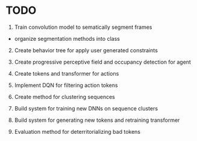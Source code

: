 

# TODO

1. Train convolution model to sematically segment frames
 - organize segmentation methods into class

2. Create behavior tree for apply user generated constraints

3. Create progressive perceptive field and occupancy detection for agent

4. Create tokens and transformer for actions

5. Implement DQN for filtering action tokens

6. Create method for clustering sequences

7. Build system for training new DNNs on sequence clusters

8. Build system for generating new tokens and retraining transformer

9. Evaluation method for deterritorializing bad tokens


